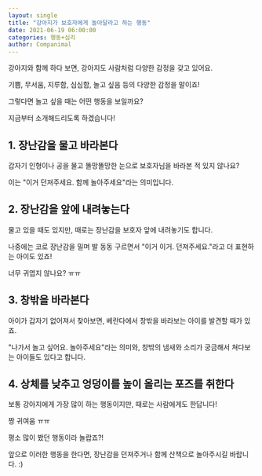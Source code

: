 ```yaml
---
layout: single
title: "강아지가 보호자에게 놀아달라고 하는 행동"
date: 2021-06-19 06:00:00
categories: 행동+심리
author: Companimal
---
```


강아지와 함께 하다 보면, 강아지도 사람처럼 다양한 감정을 갖고 있어요.

기쁨, 무서움, 지루함, 심심함, 놀고 싶음 등의 다양한 감정을 말이죠!

그렇다면 놀고 싶을 때는 어떤 행동을 보일까요?

지금부터 소개해드리도록 하겠습니다!

## 1. 장난감을 물고 바라본다

갑자기 인형이나 공을 물고 똘망똘망한 눈으로 보호자님을 바라본 적 있지 않나요?

이는 "이거 던져주세요. 함께 놀아주세요"라는 의미입니다.

## 2. 장난감을 앞에 내려놓는다

물고 있을 때도 있지만, 때로는 장난감을 보호자 앞에 내려놓기도 합니다.

나중에는 코로 장난감을 밀며 발 동동 구르면서 "이거 이거. 던져주세요."라고 더 표현하는 아이도 있죠!

너무 귀엽지 않나요? ㅠㅠ

## 3. 창밖을 바라본다

아이가 갑자기 없어져서 찾아보면, 베란다에서 창밖을 바라보는 아이를 발견할 때가 있죠.

"나가서 놀고 싶어요. 놀아주세요"라는 의미와, 창밖의 냄새와 소리가 궁금해서 쳐다보는 아이들도 있다고 합니다.

## 4. 상체를 낮추고 엉덩이를 높이 올리는 포즈를 취한다

보통 강아지에게 가장 많이 하는 행동이지만, 때로는 사람에게도 한답니다!

짱 귀여움 ㅠㅠ

평소 많이 봤던 행동이라 놀랍죠?!

앞으로 이러한 행동을 한다면, 장난감을 던져주거나 함께 산책으로 놀아주시길 바랍니다. :)
